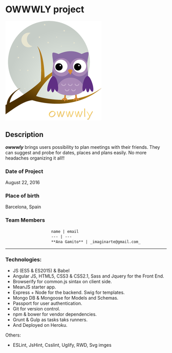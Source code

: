 # OWWWLY project

![Owwwly App Logo](modules/core/client/img/brand/logo.png)

## Description

**_owwwly_** brings users possibility to plan meetings with their friends. They can suggest and probe for dates, places and plans easily. No more headaches organizing it all!!

### Date of Project

August 22, 2016

### Place of birth

Barcelona, Spain

### Team Members

                        name | email 
                        --- | --- 
                        **Ana Gamito** | _imaginarte@gmail.com_

---------

### Technologies:
- JS (ES5 & ES2015) & Babel
- Angular JS, HTML5, CSS3 & CSS2.1, Sass and Jquery for the Front End.
- Browserify for common.js sintax on client side. 
- MeanJS starter app.
- Express + Node for the backend. Swig for templates.
- Mongo DB & Mongoose for Models and Schemas.
- Passport for user authentication.
- Git for version control.
- npm & bower for vendor dependencies.
- Grunt & Gulp as tasks taks runners.
- And Deployed on Heroku.

Others:
- ESLint, JsHint, Csslint, Uglify, RWD, Svg imges



